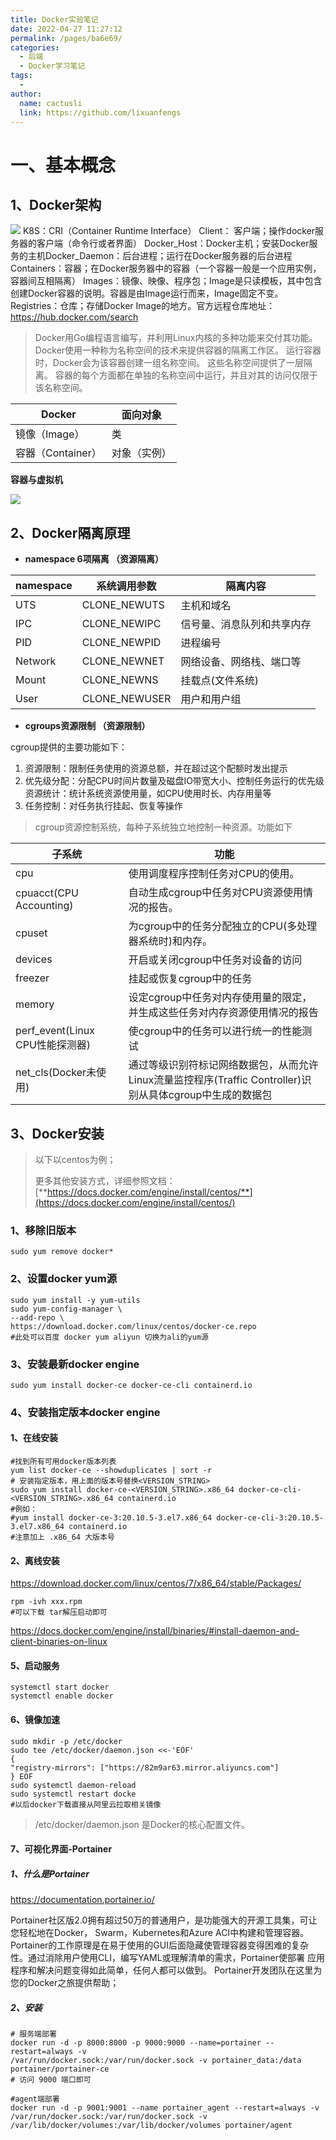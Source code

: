 ```yaml
---
title: Docker实验笔记
date: 2022-04-27 11:27:12
permalink: /pages/ba6e69/
categories:
  - 后端
  - Docker学习笔记
tags:
  - 
author: 
  name: cactusli
  link: https://github.com/lixuanfengs
---
```


# 一、基本概念

## 1、Docker架构 

![](https://cdn.jsdelivr.net/gh/lixuanfengs/blog-images/cactus-vuepress-img/docker-1.png)
K8S：CRI（Container Runtime Interface）
Client： 客户端；操作docker服务器的客户端（命令行或者界面） Docker_Host：Docker主机；安装Docker服务的主机Docker_Daemon：后台进程；运行在Docker服务器的后台进程
Containers：容器；在Docker服务器中的容器（一个容器一般是一个应用实例，容器间互相隔离）
Images：镜像、映像、程序包；Image是只读模板，其中包含创建Docker容器的说明。容器是由Image运行而来，Image固定不变。
Registries：仓库；存储Docker Image的地方。官方远程仓库地址： https://hub.docker.com/search

>Docker用Go编程语言编写，并利用Linux内核的多种功能来交付其功能。 Docker使用一种称为名称空间的技术来提供容器的隔离工作区。 运行容器时，Docker会为该容器创建一组名称空间。 这些名称空间提供了一层隔离。 容器的每个方面都在单独的名称空间中运行，并且对其的访问仅限于该名称空间。

| **Docker**        | **面向对象** |
| ----------------- | ------------ |
| 镜像（Image）     | 类           |
| 容器（Container） | 对象（实例） |
**容器与虚拟机**

![](https://cdn.jsdelivr.net/gh/lixuanfengs/blog-images/cactus-vuepress-img/docker-2.png)
## 2、Docker隔离原理

- **namespace 6项隔离 （资源隔离）**

| **namespace** | **系统调用参数** | **隔离内容**               |
| ------------- | ---------------- | -------------------------- |
| UTS           | CLONE_NEWUTS     | 主机和域名                 |
| IPC           | CLONE_NEWIPC     | 信号量、消息队列和共享内存 |
| PID           | CLONE_NEWPID     | 进程编号                   |
| Network       | CLONE_NEWNET     | 网络设备、网络栈、端口等   |
| Mount         | CLONE_NEWNS      | 挂载点(文件系统)           |
| User          | CLONE_NEWUSER    | 用户和用户组               |

- **cgroups资源限制 （资源限制）**

cgroup提供的主要功能如下：

1. 资源限制：限制任务使用的资源总额，并在超过这个配额时发出提示
2. 优先级分配：分配CPU时间片数量及磁盘IO带宽大小、控制任务运行的优先级资源统计：统计系统资源使用量，如CPU使用时长、内存用量等
3. 任务控制：对任务执行挂起、恢复等操作

> cgroup资源控制系统，每种子系统独立地控制一种资源。功能如下

| **子系统**                      | **功能**                                                     |
| ------------------------------- | ------------------------------------------------------------ |
| cpu                             | 使用调度程序控制任务对CPU的使用。                            |
| cpuacct(CPU Accounting)         | 自动生成cgroup中任务对CPU资源使用情况的报告。                |
| cpuset                          | 为cgroup中的任务分配独立的CPU(多处理器系统时)和内存。        |
| devices                         | 开启或关闭cgroup中任务对设备的访问                           |
| freezer                         | 挂起或恢复cgroup中的任务                                     |
| memory                          | 设定cgroup中任务对内存使用量的限定，并生成这些任务对内存资源使用情况的报告 |
| perf_event(Linux CPU性能探测器) | 使cgroup中的任务可以进行统一的性能测试                       |
| net_cls(Docker未使用)           | 通过等级识别符标记网络数据包，从而允许Linux流量监控程序(Traffic Controller)识别从具体cgroup中生成的数据包 |

## **3、Docker安装**

> 以下以centos为例；
>
> 更多其他安装方式，详细参照文档： [**https://docs.docker.com/engine/install/centos/**](https://docs.docker.com/engine/install/centos/)

### 1、移除旧版本

```shell
sudo yum remove docker*
```

### 2、设置docker yum源

```shell
sudo yum install -y yum-utils
sudo yum-config-manager \
--add-repo \
https://download.docker.com/linux/centos/docker-ce.repo
#此处可以百度 docker yum aliyun 切换为ali的yum源
```

### 3、安装最新docker engine

```shell
sudo yum install docker-ce docker-ce-cli containerd.io
```

### 4、安装指定版本docker engine

#### 1、在线安装

```shell
#找到所有可用docker版本列表
yum list docker-ce --showduplicates | sort -r
# 安装指定版本，用上面的版本号替换<VERSION_STRING>
sudo yum install docker-ce-<VERSION_STRING>.x86_64 docker-ce-cli-<VERSION_STRING>.x86_64 containerd.io 
#例如：
#yum install docker-ce-3:20.10.5-3.el7.x86_64 docker-ce-cli-3:20.10.5- 3.el7.x86_64 containerd.io
#注意加上 .x86_64 大版本号
```



#### 2、离线安装

https://download.docker.com/linux/centos/7/x86_64/stable/Packages/

```shell
rpm -ivh xxx.rpm
#可以下载 tar解压启动即可
```

https://docs.docker.com/engine/install/binaries/#install-daemon-and-client-binaries-on-linux

#### 5、启动服务

```shell
systemctl start docker
systemctl enable docker
```

#### 6、镜像加速

```shell
sudo mkdir -p /etc/docker
sudo tee /etc/docker/daemon.json <<-'EOF'
{
"registry-mirrors": ["https://82m9ar63.mirror.aliyuncs.com"]
} EOF
sudo systemctl daemon-reload
sudo systemctl restart docke
#以后docker下载直接从阿里云拉取相关镜像
```

> /etc/docker/daemon.json 是Docker的核心配置文件。



#### 7、可视化界面-Portainer

##### 1、什么是Portainer

https://documentation.portainer.io/

Portainer社区版2.0拥有超过50万的普通用户，是功能强大的开源工具集，可让您轻松地在Docker， Swarm，Kubernetes和Azure ACI中构建和管理容器。 Portainer的工作原理是在易于使用的GUI后面隐藏使管理容器变得困难的复杂性。通过消除用户使用CLI，编写YAML或理解清单的需求，Portainer使部署 应用程序和解决问题变得如此简单，任何人都可以做到。 Portainer开发团队在这里为您的Docker之旅提供帮助；

##### 2、安装

```shell
# 服务端部署
docker run -d -p 8000:8000 -p 9000:9000 --name=portainer --restart=always -v
/var/run/docker.sock:/var/run/docker.sock -v portainer_data:/data portainer/portainer-ce
# 访问 9000 端口即可

#agent端部署
docker run -d -p 9001:9001 --name portainer_agent --restart=always -v
/var/run/docker.sock:/var/run/docker.sock -v
/var/lib/docker/volumes:/var/lib/docker/volumes portainer/agent
```
